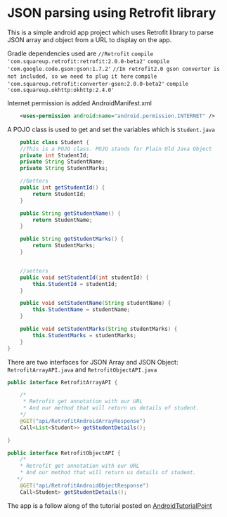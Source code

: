 # JSON parsing using Retrofit library
This is a simple android app project which uses Retrofit library to parse JSON array and object from a URL to display on the app.

Gradle dependencies used are `//Retrofit`
    `compile 'com.squareup.retrofit:retrofit:2.0.0-beta2'`
    `compile 'com.google.code.gson:gson:1.7.2'`
    `//In retrofit2.0 gson converter is not included, so we need to plug it here`
    `compile 'com.squareup.retrofit:converter-gson:2.0.0-beta2'`
    `compile 'com.squareup.okhttp:okhttp:2.4.0'`

Internet permission is added AndroidManifest.xml
```XML
	<uses-permission android:name="android.permission.INTERNET" />
```

A POJO class is used to get and set the variables which is `Student.java`
```JAVA
	public class Student {
    //This is a POJO class. POJO stands for Plain Old Java Object
    private int StudentId;
    private String StudentName;
    private String StudentMarks;

    //Getters
    public int getStudentId() {
        return StudentId;
    }

    public String getStudentName() {
        return StudentName;
    }

    public String getStudentMarks() {
        return StudentMarks;
    }


    //setters
    public void setStudentId(int studentId) {
        this.StudentId = studentId;
    }

    public void setStudentName(String studentName) {
        this.StudentName = studentName;
    }

    public void setStudentMarks(String studentMarks) {
        this.StudentMarks = studentMarks;
    }
}
```

There are two interfaces for JSON Array and JSON Object: `RetrofitArrayAPI.java` and `RetrofitObjectAPI.java`
```JAVA
public interface RetrofitArrayAPI {

    /*
     * Retrofit get annotation with our URL
     * And our method that will return us details of student.
    */
    @GET("api/RetrofitAndroidArrayResponse")
    Call<List<Student>> getStudentDetails();

}
```

```JAVA
public interface RetrofitObjectAPI {
    /*
    * Retrofit get annotation with our URL
    * And our method that will return us details of student.
   */
    @GET("api/RetrofitAndroidObjectResponse")
    Call<Student> getStudentDetails();
```

The app is a follow along of the tutorial posted on [AndroidTutorialPoint](https://www.androidtutorialpoint.com/networking/retrofit-android-tutorial/)

